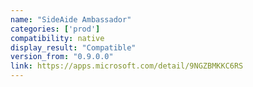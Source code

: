 ```yaml
---
name: "SideAide Ambassador"
categories: ['prod']
compatibility: native
display_result: "Compatible"
version_from: "0.9.0.0"
link: https://apps.microsoft.com/detail/9NGZBMKKC6RS
---
```

